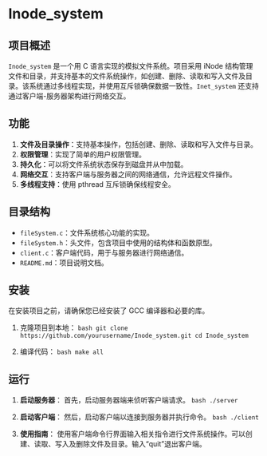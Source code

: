 # Inode_system

## 项目概述
`Inode_system` 是一个用 C 语言实现的模拟文件系统。项目采用 iNode 结构管理文件和目录，并支持基本的文件系统操作，如创建、删除、读取和写入文件及目录。该系统通过多线程实现，并使用互斥锁确保数据一致性。`Inet_system` 还支持通过客户端-服务器架构进行网络交互。

## 功能
1. **文件及目录操作**：支持基本操作，包括创建、删除、读取和写入文件与目录。
2. **权限管理**：实现了简单的用户权限管理。
3. **持久化**：可以将文件系统状态保存到磁盘并从中加载。
4. **网络交互**：支持客户端与服务器之间的网络通信，允许远程文件操作。
5. **多线程支持**：使用 pthread 互斥锁确保线程安全。

## 目录结构
- `fileSystem.c`：文件系统核心功能的实现。
- `fileSystem.h`：头文件，包含项目中使用的结构体和函数原型。
- `client.c`：客户端代码，用于与服务器进行网络通信。
- `README.md`：项目说明文档。

## 安装
在安装项目之前，请确保您已经安装了 GCC 编译器和必要的库。

1. 克隆项目到本地：   ```bash
   git clone https://github.com/yourusername/Inode_system.git
   cd Inode_system   ```

2. 编译代码：   ```bash
   make all   ```

## 运行
1. **启动服务器**：
   首先，启动服务器端来侦听客户端请求。   ```bash
   ./server   ```

2. **启动客户端**：
   然后，启动客户端以连接到服务器并执行命令。   ```bash
   ./client   ```

3. **使用指南**：
   使用客户端命令行界面输入相关指令进行文件系统操作。可以创建、读取、写入及删除文件及目录。输入“quit”退出客户端。